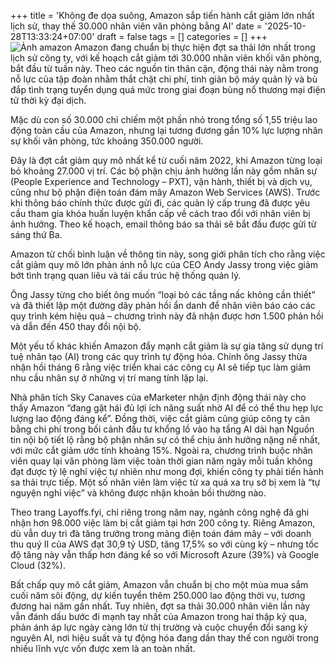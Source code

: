 +++
title = 'Không đe dọa suông, Amazon sắp tiến hành cắt giảm lớn nhất lịch sử, thay thế 30.000 nhân viên văn phòng bằng AI'
date = '2025-10-28T13:33:24+07:00'
draft = false
tags = []
categories = []
+++
![Ảnh amazon](amazon-cat-giam-nhan-su.jpg)
 Amazon đang chuẩn bị thực hiện đợt sa thải lớn nhất trong lịch sử công ty, với kế hoạch cắt giảm tới 30.000 nhân viên khối văn phòng, bắt đầu từ tuần này. Theo các nguồn tin thân cận, động thái này nằm trong nỗ lực của tập đoàn nhằm thắt chặt chi phí, tinh giản bộ máy quản lý và bù đắp tình trạng tuyển dụng quá mức trong giai đoạn bùng nổ thương mại điện tử thời kỳ đại dịch.

Mặc dù con số 30.000 chỉ chiếm một phần nhỏ trong tổng số 1,55 triệu lao động toàn cầu của Amazon, nhưng lại tương đương gần 10% lực lượng nhân sự khối văn phòng, tức khoảng 350.000 người.

Đây là đợt cắt giảm quy mô nhất kể từ cuối năm 2022, khi Amazon từng loại bỏ khoảng 27.000 vị trí. Các bộ phận chịu ảnh hưởng lần này gồm nhân sự (People Experience and Technology – PXT), vận hành, thiết bị và dịch vụ, cũng như bộ phận điện toán đám mây Amazon Web Services (AWS). 
 Trước khi thông báo chính thức được gửi đi, các quản lý cấp trung đã được yêu cầu tham gia khóa huấn luyện khẩn cấp về cách trao đổi với nhân viên bị ảnh hưởng. Theo kế hoạch, email thông báo sa thải sẽ bắt đầu được gửi từ sáng thứ Ba.

Amazon từ chối bình luận về thông tin này, song giới phân tích cho rằng việc cắt giảm quy mô lớn phản ánh nỗ lực của CEO Andy Jassy trong việc giảm bớt tình trạng quan liêu và tái cấu trúc hệ thống quản lý.

Ông Jassy từng cho biết ông muốn “loại bỏ các tầng nấc không cần thiết” và đã thiết lập một đường dây phản hồi ẩn danh để nhân viên báo cáo các quy trình kém hiệu quả – chương trình này đã nhận được hơn 1.500 phản hồi và dẫn đến 450 thay đổi nội bộ.

Một yếu tố khác khiến Amazon đẩy mạnh cắt giảm là sự gia tăng sử dụng trí tuệ nhân tạo (AI) trong các quy trình tự động hóa. Chính ông Jassy thừa nhận hồi tháng 6 rằng việc triển khai các công cụ AI sẽ tiếp tục làm giảm nhu cầu nhân sự ở những vị trí mang tính lặp lại.

Nhà phân tích Sky Canaves của eMarketer nhận định động thái này cho thấy Amazon “đang gặt hái đủ lợi ích năng suất nhờ AI để có thể thu hẹp lực lượng lao động đáng kể”. Đồng thời, việc cắt giảm cũng giúp công ty cân bằng chi phí trong bối cảnh đầu tư khổng lồ vào hạ tầng AI dài hạn
 Nguồn tin nội bộ tiết lộ rằng bộ phận nhân sự có thể chịu ảnh hưởng nặng nề nhất, với mức cắt giảm ước tính khoảng 15%. Ngoài ra, chương trình buộc nhân viên quay lại văn phòng làm việc toàn thời gian năm ngày mỗi tuần không đạt được tỷ lệ nghỉ việc tự nhiên như mong đợi, khiến công ty phải tiến hành sa thải trực tiếp. Một số nhân viên làm việc từ xa quá xa trụ sở bị xem là “tự nguyện nghỉ việc” và không được nhận khoản bồi thường nào.

Theo trang Layoffs.fyi, chỉ riêng trong năm nay, ngành công nghệ đã ghi nhận hơn 98.000 việc làm bị cắt giảm tại hơn 200 công ty. Riêng Amazon, dù vẫn duy trì đà tăng trưởng trong mảng điện toán đám mây – với doanh thu quý II của AWS đạt 30,9 tỷ USD, tăng 17,5% so với cùng kỳ – nhưng tốc độ tăng này vẫn thấp hơn đáng kể so với Microsoft Azure (39%) và Google Cloud (32%).

Bất chấp quy mô cắt giảm, Amazon vẫn chuẩn bị cho một mùa mua sắm cuối năm sôi động, dự kiến tuyển thêm 250.000 lao động thời vụ, tương đương hai năm gần nhất. Tuy nhiên, đợt sa thải 30.000 nhân viên lần này vẫn đánh dấu bước đi mạnh tay nhất của Amazon trong hai thập kỷ qua, phản ánh áp lực ngày càng lớn từ thị trường và cuộc chuyển đổi sang kỷ nguyên AI, nơi hiệu suất và tự động hóa đang dần thay thế con người trong nhiều lĩnh vực vốn được xem là an toàn nhất. 